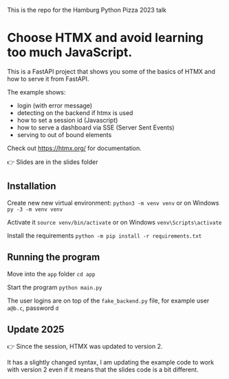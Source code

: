 This is the repo for the Hamburg Python Pizza 2023 talk

# Choose HTMX and avoid learning too much JavaScript.

This is a FastAPI project that shows you some of the basics of HTMX and how to serve it from FastAPI.

The example shows:
- login (with error message)
- detecting on the backend if htmx is used
- how to set a session id (Javascript)
- how to serve a dashboard via SSE (Server Sent Events)
- serving to out of bound elements


Check out https://htmx.org/ for documentation.

👉 Slides are in the slides folder

## Installation

Create new new virtual environment:
`python3 -m venv venv` or on Windows `py -3 -m venv venv`

Activate it
`source venv/bin/activate` or on Windows `venv\Scripts\activate`

Install the requirements
`python -m pip install -r requirements.txt`


## Running the program

Move into the `app` folder
`cd app`

Start the program
`python main.py`

The user logins are on top of the `fake_backend.py` file, for example user `a@b.c`, password `d`

## Update 2025

👉 Since the session, HTMX was updated to version 2. 

It has a slightly changed syntax, I am updating the example code 
to work with version 2 even if it means that the slides code is a bit different.
